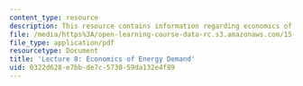 ```yaml
---
content_type: resource
description: This resource contains information regarding economics of energy demand.
file: /media/https%3A/open-learning-course-data-rc.s3.amazonaws.com/15-031j-energy-decisions-markets-and-policies-spring-2012/0322d628e7bbde7c573059da132e4f89_MIT15_031JS12_lec8.pdf
file_type: application/pdf
resourcetype: Document
title: 'Lecture 8: Economics of Energy Demand'
uid: 0322d628-e7bb-de7c-5730-59da132e4f89
---
```

